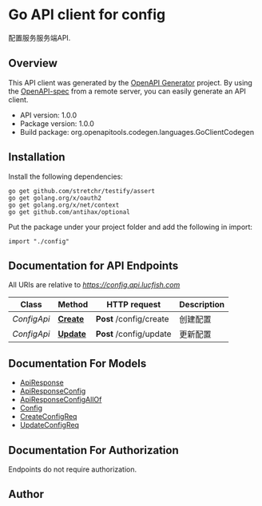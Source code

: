 # Go API client for config

配置服务服务端API.

## Overview
This API client was generated by the [OpenAPI Generator](https://openapi-generator.tech) project.  By using the [OpenAPI-spec](https://www.openapis.org/) from a remote server, you can easily generate an API client.

- API version: 1.0.0
- Package version: 1.0.0
- Build package: org.openapitools.codegen.languages.GoClientCodegen

## Installation

Install the following dependencies:

```shell
go get github.com/stretchr/testify/assert
go get golang.org/x/oauth2
go get golang.org/x/net/context
go get github.com/antihax/optional
```

Put the package under your project folder and add the following in import:

```golang
import "./config"
```

## Documentation for API Endpoints

All URIs are relative to *https://config.api.lucfish.com*

Class | Method | HTTP request | Description
------------ | ------------- | ------------- | -------------
*ConfigApi* | [**Create**](docs/ConfigApi.md#create) | **Post** /config/create | 创建配置
*ConfigApi* | [**Update**](docs/ConfigApi.md#update) | **Post** /config/update | 更新配置


## Documentation For Models

 - [ApiResponse](docs/ApiResponse.md)
 - [ApiResponseConfig](docs/ApiResponseConfig.md)
 - [ApiResponseConfigAllOf](docs/ApiResponseConfigAllOf.md)
 - [Config](docs/Config.md)
 - [CreateConfigReq](docs/CreateConfigReq.md)
 - [UpdateConfigReq](docs/UpdateConfigReq.md)


## Documentation For Authorization

 Endpoints do not require authorization.



## Author




